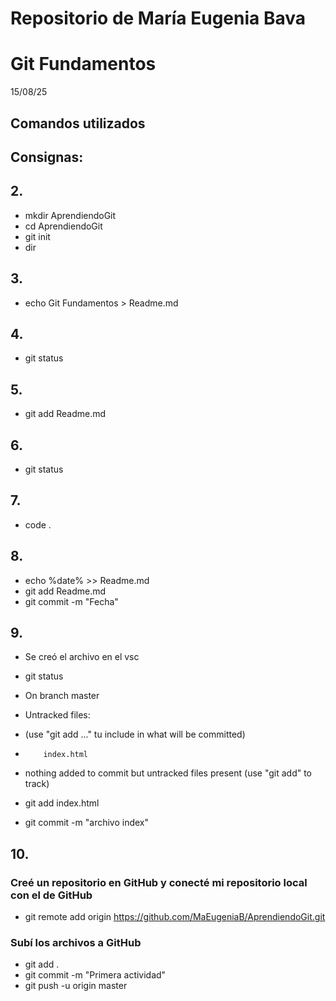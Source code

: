 # Repositorio de María Eugenia Bava
#
# Git Fundamentos
15/08/25

## Comandos utilizados
## Consignas:
## 2.
- mkdir AprendiendoGit
- cd AprendiendoGit
- git init
- dir

## 3.
- echo Git Fundamentos > Readme.md

## 4.
- git status

## 5.
- git add Readme.md

## 6.
- git status

## 7.
- code .

## 8.
- echo %date% >> Readme.md
- git add Readme.md
- git commit -m "Fecha"

## 9.
- Se creó el archivo en el vsc

- git status
- On branch master
- Untracked files:
-    (use "git add <file>..." tu include in what will be committed)
-         index.html

- nothing added to commit but untracked files present (use "git add" to track)

- git add index.html
- git commit -m "archivo index"

## 10.
### Creé un repositorio en GitHub y conecté mi repositorio local con el de GitHub
- git remote add origin https://github.com/MaEugeniaB/AprendiendoGit.git

### Subí los archivos a GitHub
- git add .
- git commit -m "Primera actividad"
- git push -u origin master



